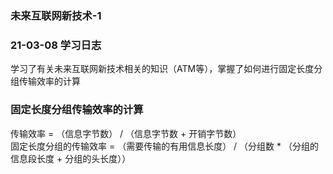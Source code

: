 ### 未来互联网新技术-1
### 21-03-08 学习日志 
学习了有关未来互联网新技术相关的知识（ATM等），掌握了如何进行固定长度分组传输效率的计算  
  
### 固定长度分组传输效率的计算
传输效率 = （信息字节数） / （信息字节数 + 开销字节数）  
固定长度分组的传输效率 = （需要传输的有用信息长度） / （分组数 * （分组的信息段长度 + 分组的头长度））

